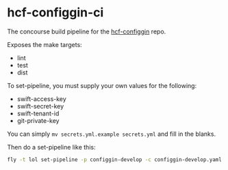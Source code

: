 # hcf-configgin-ci

The concourse build pipeline for the [hcf-configgin](https://github.com/hpcloud/hcf-configgin) repo.

Exposes the make targets:
- lint
- test
- dist

To set-pipeline, you must supply your own values for the following:
- swift-access-key
- swift-secret-key
- swift-tenant-id
- git-private-key

You can simply `mv secrets.yml.example secrets.yml` and fill in the blanks.

Then do a set-pipeline like this:

```bash
fly -t lol set-pipeline -p configgin-develop -c configgin-develop.yaml -l secrets.yaml
```
